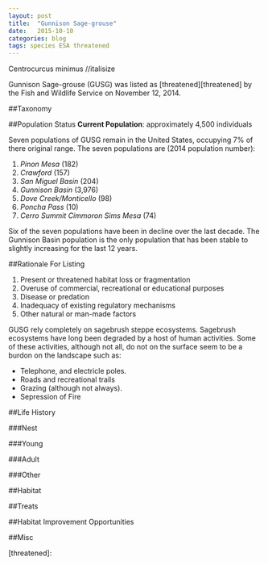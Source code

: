 ```yaml
---
layout: post
title:  "Gunnison Sage-grouse"
date:   2015-10-10
categories: blog 
tags: species ESA threatened
---
```

Centrocurcus minimus //italisize

Gunnison Sage-grouse (GUSG) was listed as [threatened][threatened] by the Fish and Wildlife Service on November 12, 2014. 

##Taxonomy


##Population Status
**Current Population**: approximately 4,500 individuals

Seven populations of GUSG remain in the United States, occupying 7% of there original range. The seven populations are (2014 population number): 

1. *Pinon Mesa* (182)
2. *Crawford* (157)
3. *San Miguel Basin* (204)
4. *Gunnison Basin* (3,976)
5. *Dove Creek/Monticello* (98)
6. *Poncha Pass* (10)
7. *Cerro Summit Cimmoron Sims Mesa* (74)

Six of the seven populations have been in decline over the last decade.  The Gunnison Basin population is the only population that has been stable to slightly increasing for the last 12 years. 


##Rationale For Listing

1. Present or threatened habitat loss or fragmentation
2. Overuse of commercial, recreational or educational purposes
3. Disease or predation
4. Inadequacy of existing regulatory mechanisms
5. Other natural or man-made factors

GUSG rely completely on sagebrush steppe ecosystems.  Sagebrush ecosystems have long been degraded by a host of human activities.  Some of these activities, although not all, do not on the surface seem to be a burdon on the landscape such as: 

* Telephone, and electricle poles. 
* Roads and recreational trails
* Grazing (although not always). 
* Sepression of Fire


##Life History

###Nest

###Young

###Adult

###Other

##Habitat

##Treats

##Habitat Improvement Opportunities

##Misc


[threatened]:   
